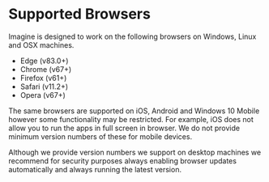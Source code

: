 # Supported Browsers
Imagine is designed to work on the following browsers on Windows, Linux and OSX machines.
 - Edge (v83.0+)
 - Chrome (v67+)
 - Firefox (v61+)
 - Safari (v11.2+)
 - Opera (v67+)

The same browsers are supported on iOS, Android and Windows 10 Mobile however some functionality may be restricted. For example, iOS does not allow you to run the apps in full screen in browser. We do not provide minimum version numbers of these for mobile devices.

Although we provide version numbers we support on desktop machines we recommend for security purposes always enabling browser updates automatically and always running the latest version.
